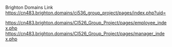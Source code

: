Brighton Domains Link
https://cn483.brighton.domains/ci536_group_project/pages/index.php?uid=

https://cn483.brighton.domains/CI526_Group_Project/pages/employee_index.php
https://cn483.brighton.domains/CI526_Group_Project/pages/manager_index.php
